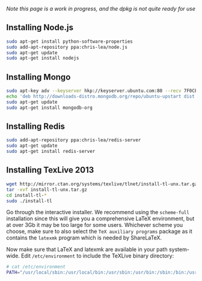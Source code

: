 _Note this page is a work in progress, and the dpkg is not quite ready for use_

## Installing Node.js

```sh
sudo apt-get install python-software-properties
sudo add-apt-repository ppa:chris-lea/node.js
sudo apt-get update
sudo apt-get install nodejs
```

## Installing Mongo

```sh
sudo apt-key adv --keyserver hkp://keyserver.ubuntu.com:80 --recv 7F0CEB10
echo 'deb http://downloads-distro.mongodb.org/repo/ubuntu-upstart dist 10gen' | sudo tee /etc/apt/sources.list.d/mongodb.list
sudo apt-get update
sudo apt-get install mongodb-org
```

## Installing Redis

```sh
sudo add-apt-repository ppa:chris-lea/redis-server
sudo apt-get update
sudo apt-get install redis-server
```

## Installing TexLive 2013

```sh
wget http://mirror.ctan.org/systems/texlive/tlnet/install-tl-unx.tar.gz
tar -xvf install-tl-unx.tar.gz
cd install-tl-*
sudo ./install-tl
```

Go through the interactive installer. We recommend using the `scheme-full` installation since this will give you a comprehensive LaTeX environment, but at over 3Gb it may be too large for some users. Whichever scheme you choose, make sure to also select the `TeX auxiliary programs` package as it contains the `latexmk` program which is needed by ShareLaTeX. 

Now make sure that LaTeX and latexmk are available in your path system-wide. Edit `/etc/environment` to include the TeXLive binary directory:

```sh
# cat /etc/environment 
PATH="/usr/local/sbin:/usr/local/bin:/usr/sbin:/usr/bin:/sbin:/bin:/usr/games:/usr/local/texlive/2013/bin/x86_64-linux/"
```
